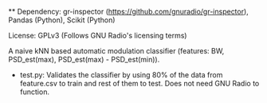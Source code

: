 ** Dependency: gr-inspector (https://github.com/gnuradio/gr-inspector), Pandas (Python), Scikit (Python)

License: GPLv3 (Follows GNU Radio's licensing terms)

A naive kNN based automatic modulation classifier (features: BW, PSD_est(max), PSD_est(max) - PSD_est(min)).

- test.py: Validates the classifier by using 80% of the data from feature.csv to train and rest of them to test. Does not need GNU Radio to function.
